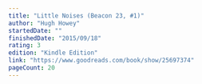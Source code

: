 ```yaml
---
title: "Little Noises (Beacon 23, #1)"
author: "Hugh Howey"
startedDate: ""
finishedDate: "2015/09/18"
rating: 3
edition: "Kindle Edition"
link: "https://www.goodreads.com/book/show/25697374"
pageCount: 20
---
```



